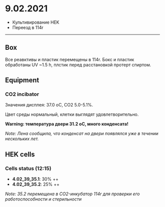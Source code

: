 9.02.2021
==========

- Культивирование HEK
- Переезд в 114r

---

## Box
Все реавктивы и пластик перемещены в 114r.
Бокс и пластик обработаны UV \~1.5 h, плстик перед расстановкой протерт спиртом.

## Equipment
### CO2 incibator
Значения дисплея: 37.0 oC, CO2 5.0-5.1%.

Цвет среды нормальный, клетки выглядят удовлетворительно.

**Warning: температура двери 31.2 oC, много конденсата!**

*Note: Лена сообщила, что конденсат на двери появлялся уже в течении нескольких лет.*

## HEK cells
### Cells status (12:15)
- **4.02_39_35.1**: 30% ++
- **4.02_39_35.2**: 25% ++

*Note: 35.2 перемещена в CO2-инкубатор 114r для проверки его работоспособности и стерильности*